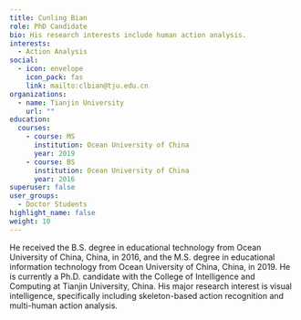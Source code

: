 ```yaml
---
title: Cunling Bian
role: PhD Candidate
bio: His research interests include human action analysis.
interests:
  - Action Analysis
social:
  - icon: envelope
    icon_pack: fas
    link: mailto:clbian@tju.edu.cn
organizations:
  - name: Tianjin University
    url: ""
education:
  courses:
    - course: MS
      institution: Ocean University of China
      year: 2019
    - course: BS
      institution: Ocean University of China
      year: 2016
superuser: false
user_groups:
  - Doctor Students
highlight_name: false
weight: 10
---
```


He received the B.S. degree in educational technology from Ocean University of China, China, in 2016, and the M.S. degree in educational information technology from Ocean University of China, China, in 2019. He is currently a Ph.D. candidate with the College of Intelligence and Computing at Tianjin University, China. His major research interest is visual intelligence, specifically including skeleton-based action recognition and multi-human action analysis.
